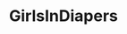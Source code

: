 ---
title: GirlsInDiapers
crosslinks:
- ABDL
- Diapervids
- learndutch
- DudesInDiapers
- KatyaClover
---
